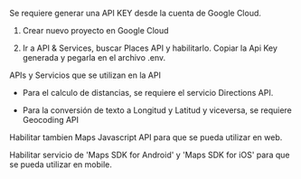 Se requiere generar una API KEY desde la cuenta de Google Cloud.

1. Crear nuevo proyecto en Google Cloud

2. Ir a API & Services, buscar Places API y habilitarlo. Copiar la Api Key generada y pegarla en el archivo .env.

APIs y Servicios que se utilizan en la API

- Para el calculo de distancias, se requiere el servicio Directions API.

- Para la conversión de texto a Longitud y Latitud y viceversa, se requiere Geocoding API

Habilitar tambien Maps Javascript API para que se pueda utilizar en web.

Habilitar servicio de 'Maps SDK for Android' y 'Maps SDK for iOS' para que se pueda utilizar en mobile.